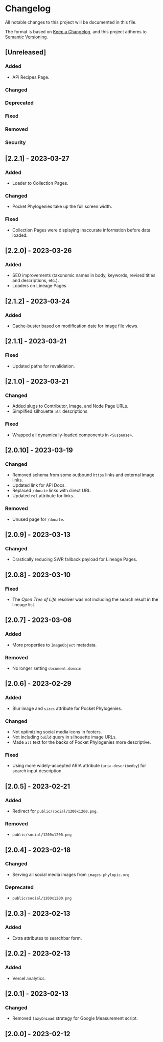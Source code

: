 # Changelog

All notable changes to this project will be documented in this file.

The format is based on [Keep a Changelog](https://keepachangelog.com/en/1.0.0/),
and this project adheres to [Semantic Versioning](https://semver.org/spec/v2.0.0.html).

## [Unreleased]

### Added

-   API Recipes Page.

### Changed

### Deprecated

### Fixed

### Removed

### Security

## [2.2.1] - 2023-03-27

### Added

-   Loader to Collection Pages.

### Changed

-   Pocket Phylogenies take up the full screen width.

### Fixed

-   Collection Pages were displaying inaccurate information before data loaded.

## [2.2.0] - 2023-03-26

### Added

-   SEO improvements (taxonomic names in body, keywords, revised titles and descriptions, etc.).
-   Loaders on Lineage Pages.

## [2.1.2] - 2023-03-24

### Added

-   Cache-buster based on modification date for image file views.

## [2.1.1] - 2023-03-21

### Fixed

-   Updated paths for revalidation.

## [2.1.0] - 2023-03-21

### Changed

-   Added slugs to Contributor, Image, and Node Page URLs.
-   Simplified silhouette `alt` descriptions.

### Fixed

-   Wrapped all dynamically-loaded components in `<Suspense>`.

## [2.0.10] - 2023-03-19

### Changed

-   Removed schema from some outbound `https` links and external image links.
-   Updated link for API Docs.
-   Replaced `/donate` links with direct URL.
-   Updated `rel` attribute for links.

### Removed

-   Unused page for `/donate`.

## [2.0.9] - 2023-03-13

### Changed

-   Drastically reducing SWR fallback payload for Lineage Pages.

## [2.0.8] - 2023-03-10

### Fixed

-   The _Open Tree of Life_ resolver was not including the search result in the lineage list.

## [2.0.7] - 2023-03-06

### Added

-   More properties to `ImageObject` metadata.

### Removed

-   No longer setting `document.domain`.

## [2.0.6] - 2023-02-29

### Added

-   Blur image and `sizes` attribute for Pocket Phylogenies.

### Changed

-   Not optimizing social media icons in footers.
-   Not including `build` query in silhouette image URLs.
-   Made `alt` text for the backs of Pocket Phylogenies more descriptive.

### Fixed

-   Using more widely-accepted ARIA attribute (`aria-describedby`) for search input description.

## [2.0.5] - 2023-02-21

### Added

-   Redirect for `public/social/1200x1200.png`.

### Removed

-   `public/social/1200x1200.png`

## [2.0.4] - 2023-02-18

### Changed

-   Serving all social media images from `images.phylopic.org`.

### Deprecated

-   `public/social/1200x1200.png`

## [2.0.3] - 2023-02-13

### Added

-   Extra attributes to searchbar form.

## [2.0.2] - 2023-02-13

### Added

-   Vercel analytics.

## [2.0.1] - 2023-02-13

### Changed

-   Removed `lazyOnLoad` strategy for Google Measurement script.

## [2.0.0] - 2023-02-12
